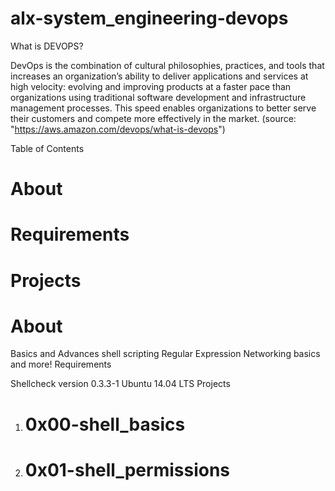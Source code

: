 # alx-system_engineering-devops


What is DEVOPS?

DevOps is the combination of cultural philosophies, practices, and tools that increases an organization’s ability to deliver applications and services at high velocity: evolving and improving products at a faster pace than organizations using traditional software development and infrastructure management processes. This speed enables organizations to better serve their customers and compete more effectively in the market. (source: "https://aws.amazon.com/devops/what-is-devops")



Table of Contents

# About
# Requirements
# Projects


# About


Basics and Advances shell scripting
Regular Expression
Networking basics and more!
Requirements

Shellcheck version 0.3.3-1
Ubuntu 14.04 LTS
Projects

1. # 0x00-shell_basics
2. # 0x01-shell_permissions
